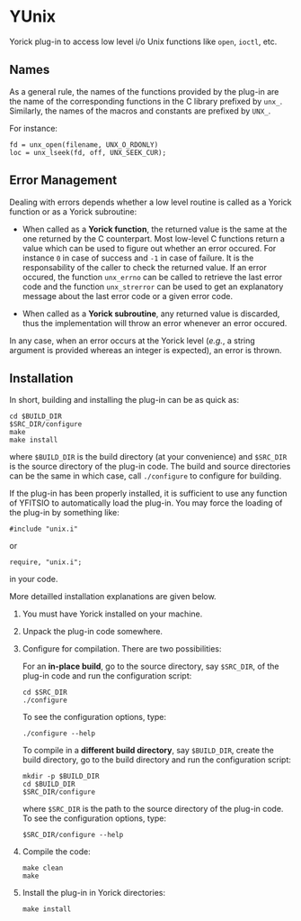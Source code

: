 YUnix
=====

Yorick plug-in to access low level i/o Unix functions like `open`, `ioctl`,
etc.

Names
-----
As a general rule, the names of the functions provided by the plug-in are
the name of the corresponding functions in the C library prefixed by `unx_`.
Similarly, the names of the macros and constants are prefixed by `UNX_`.

For instance:
```{.cpp}
fd = unx_open(filename, UNX_O_RDONLY)
loc = unx_lseek(fd, off, UNX_SEEK_CUR);
```

Error Management
----------------

Dealing with errors depends whether a low level routine is called as a
Yorick function or as a Yorick subroutine:

* When called as a **Yorick function**, the returned value is the same at
  the one returned by the C counterpart.  Most low-level C functions return
  a value which can be used to figure out whether an error occured.  For
  instance `0` in case of success and `-1` in case of failure.  It is the
  responsability of the caller to check the returned value.  If an error
  occured, the function `unx_errno` can be called to retrieve the last
  error code and the function `unx_strerror` can be used to get an
  explanatory message about the last error code or a given error code.

* When called as a **Yorick subroutine**, any returned value is discarded,
  thus the implementation will throw an error whenever an error occured.

In any case, when an error occurs at the Yorick level (*e.g.*, a string
argument is provided whereas an integer is expected), an error is thrown.


Installation
------------

In short, building and installing the plug-in can be as quick as:
````{.sh}
cd $BUILD_DIR
$SRC_DIR/configure
make
make install
````
where `$BUILD_DIR` is the build directory (at your convenience) and
`$SRC_DIR` is the source directory of the plug-in code.  The build and
source directories can be the same in which case, call `./configure` to
configure for building.

If the plug-in has been properly installed, it is sufficient to use any
function of YFITSIO to automatically load the plug-in.  You may force the
loading of the plug-in by something like:
````{.cpp}
#include "unix.i"
````
or
````{.cpp}
require, "unix.i";
````
in your code.

More detailled installation explanations are given below.

1. You must have Yorick installed on your machine.

2. Unpack the plug-in code somewhere.

3. Configure for compilation.  There are two possibilities:

   For an **in-place build**, go to the source directory, say `$SRC_DIR`, of
   the plug-in code and run the configuration script:
   ````{.sh}
   cd $SRC_DIR
   ./configure
   ````
   To see the configuration options, type:
   ````{.sh}
   ./configure --help
   ````

   To compile in a **different build directory**, say `$BUILD_DIR`, create the
   build directory, go to the build directory and run the configuration
   script:
   ````{.sh}
   mkdir -p $BUILD_DIR
   cd $BUILD_DIR
   $SRC_DIR/configure
   ````
   where `$SRC_DIR` is the path to the source directory of the plug-in code.
   To see the configuration options, type:
   ````{.sh}
   $SRC_DIR/configure --help
   ````

4. Compile the code:
   ````{.sh}
   make clean
   make
   ````

5. Install the plug-in in Yorick directories:
   ````{.sh}
   make install
   ````
